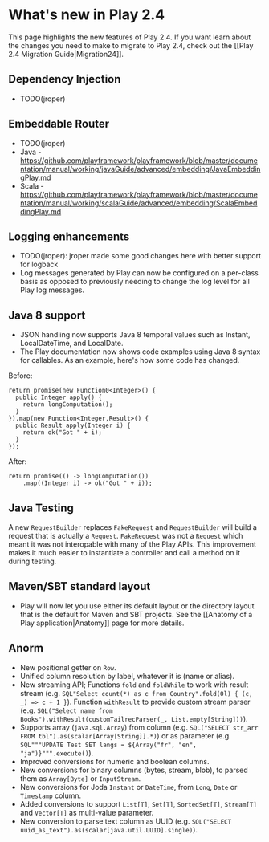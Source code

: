 <!--- Copyright (C) 2009-2015 Typesafe Inc. <http://www.typesafe.com> -->
# What's new in Play 2.4

This page highlights the new features of Play 2.4. If you want learn about the changes you need to make to migrate to Play 2.4, check out the [[Play 2.4 Migration Guide|Migration24]].

## Dependency Injection

- TODO(jroper)

## Embeddable Router

- TODO(jroper)
- Java - https://github.com/playframework/playframework/blob/master/documentation/manual/working/javaGuide/advanced/embedding/JavaEmbeddingPlay.md
- Scala - https://github.com/playframework/playframework/blob/master/documentation/manual/working/scalaGuide/advanced/embedding/ScalaEmbeddingPlay.md

## Logging enhancements

- TODO(jroper): jroper made some good changes here with better support for logback
- Log messages generated by Play can now be configured on a per-class basis as opposed to previously needing to change the log level for all Play log messages.

## Java 8 support

- JSON handling now supports Java 8 temporal values such as Instant, LocalDateTime, and LocalDate.
- The Play documentation now shows code examples using Java 8 syntax for callables. As an example, here's how some code has changed.

Before:

    return promise(new Function0<Integer>() {
      public Integer apply() {
        return longComputation();
      }
    }).map(new Function<Integer,Result>() {
      public Result apply(Integer i) {
        return ok("Got " + i);
      }
    });


After:

    return promise(() -> longComputation())
        .map((Integer i) -> ok("Got " + i));


## Java Testing

A new `RequestBuilder` replaces `FakeRequest` and `RequestBuilder` will build a request that is actually a `Request`. `FakeRequest` was not a `Request` which meant it was not interopable with many of the Play APIs. This improvement makes it much easier to instantiate a controller and call a method on it during testing.

## Maven/SBT standard layout

- Play will now let you use either its default layout or the directory layout that is the default for Maven and SBT projects. See the [[Anatomy of a Play application|Anatomy]] page for more details.

## Anorm

- New positional getter on `Row`.
- Unified column resolution by label, whatever it is (name or alias).
- New streaming API; Functions `fold` and `foldWhile` to work with result stream (e.g. `SQL"Select count(*) as c from Country".fold(0l) { (c, _) => c + 1 }`). Function `withResult` to provide custom stream parser (e.g. `SQL("Select name from Books").withResult(customTailrecParser(_, List.empty[String]))`).
- Supports array (`java.sql.Array`) from column (e.g. `SQL("SELECT str_arr FROM tbl").as(scalar[Array[String]].*)`) or as parameter (e.g. `SQL"""UPDATE Test SET langs = ${Array("fr", "en", "ja")}""".execute()`).
- Improved conversions for numeric and boolean columns.
- New conversions for binary columns (bytes, stream, blob), to parsed them as `Array[Byte]` or `InputStream`.
- New conversions for Joda `Instant` or `DateTime`, from `Long`, `Date` or `Timestamp` column.
- Added conversions to support `List[T]`, `Set[T]`, `SortedSet[T]`, `Stream[T]` and `Vector[T]` as multi-value parameter.
- New conversion to parse text column as UUID (e.g. `SQL("SELECT uuid_as_text").as(scalar[java.util.UUID].single)`).
